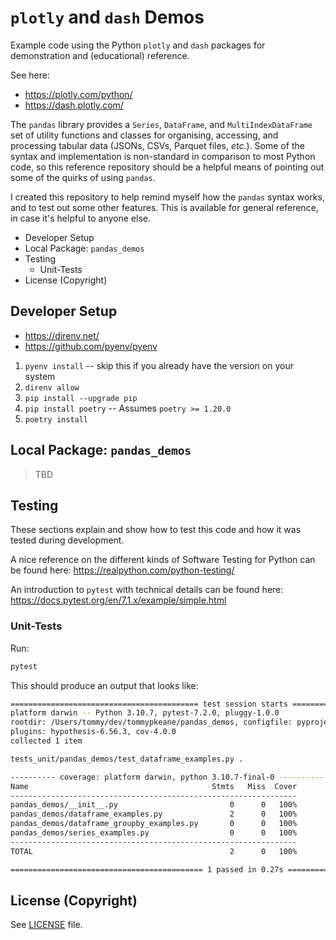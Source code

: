 # `plotly` and `dash` Demos

Example code using the Python `plotly` and `dash` packages for demonstration and (educational) reference.

See here:
- https://plotly.com/python/
- https://dash.plotly.com/

The `pandas` library provides a `Series`, `DataFrame`, and `MultiIndexDataFrame` set of utility functions and classes for organising, accessing, and processing tabular data (JSONs, CSVs, Parquet files, _etc._). Some of the syntax and implementation is non-standard in comparison to most Python code, so this reference repository should be a helpful means of pointing out some of the quirks of using `pandas`.

I created this repository to help remind myself how the `pandas` syntax works, and to test out some other features. This is available for general reference, in case it's helpful to anyone else.

<!-- MarkdownTOC -->

- Developer Setup
- Local Package: `pandas_demos`
- Testing
    - Unit-Tests
- License \(Copyright\)

<!-- /MarkdownTOC -->


## Developer Setup

- https://direnv.net/
- https://github.com/pyenv/pyenv

1. `pyenv install` -- skip this if you already have the version on your system
1. `direnv allow`
1. `pip install --upgrade pip`
1. `pip install poetry` -- Assumes `poetry >= 1.20.0`
1. `poetry install`

## Local Package: `pandas_demos`

> TBD

## Testing

These sections explain and show how to test this code and how it was tested during development.

A nice reference on the different kinds of Software Testing for Python can be found here: https://realpython.com/python-testing/

An introduction to `pytest` with technical details can be found here: https://docs.pytest.org/en/7.1.x/example/simple.html

### Unit-Tests

Run:

```bash
pytest
```

This should produce an output that looks like:

```bash
========================================== test session starts ===========================================
platform darwin -- Python 3.10.7, pytest-7.2.0, pluggy-1.0.0
rootdir: /Users/tommy/dev/tommypkeane/pandas_demos, configfile: pyproject.toml, testpaths: tests_unit
plugins: hypothesis-6.56.3, cov-4.0.0
collected 1 item

tests_unit/pandas_demos/test_dataframe_examples.py .

---------- coverage: platform darwin, python 3.10.7-final-0 ----------
Name                                         Stmts   Miss  Cover
----------------------------------------------------------------
pandas_demos/__init__.py                         0      0   100%
pandas_demos/dataframe_examples.py               2      0   100%
pandas_demos/dataframe_groupby_examples.py       0      0   100%
pandas_demos/series_examples.py                  0      0   100%
----------------------------------------------------------------
TOTAL                                            2      0   100%

=========================================== 1 passed in 0.27s ============================================
````

## License (Copyright)

See [LICENSE](./LICENSE) file.
